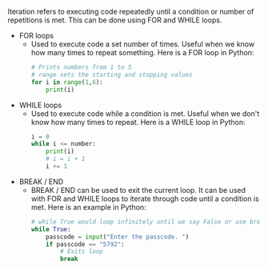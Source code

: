 
Iteration refers to executing code repeatedly until a condition or number of repetitions is met. This can be done using FOR and WHILE loops. 
- FOR loops
    - Used to execute code a set number of times. Useful when we know how many times to repeat something. Here is a FOR loop in Python:
        ```python
        # Prints numbers from 1 to 5
        # range sets the starting and stopping values
        for i in range(1,6):
            print(i)
        ```
- WHILE loops
    - Used to execute code while a condition is met. Useful when we don't know how many times to repeat. Here is a WHILE loop in Python:
        ```python
        i = 0
        while i <= number:
            print(i)
            # i = i + 1
            i += 1
        ```
- BREAK / END
    - BREAK / END can be used to exit the current loop. It can be used with FOR and WHILE loops to iterate through code until a condition is met. Here is an example in Python:
        ```python
        # while True would loop infinitely until we say False or use break
        while True:
            passcode = input("Enter the passcode. ")
            if passcode == "5792":
                # Exits loop
                break
        ``` 